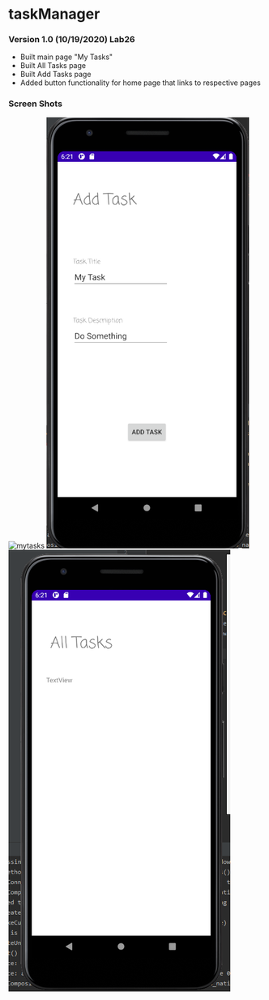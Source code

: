 # taskManager

### Version 1.0 (10/19/2020) Lab26

- Built main page "My Tasks"
- Built All Tasks page
- Built Add Tasks page
- Added button functionality for home page that links to respective pages

### Screen Shots

![mytasks](./mytaskScreen.png)
![addtasks](./screenshots/addTaskscreen.png)
![alltasks](./screenshots/alltasksScreen.png)
